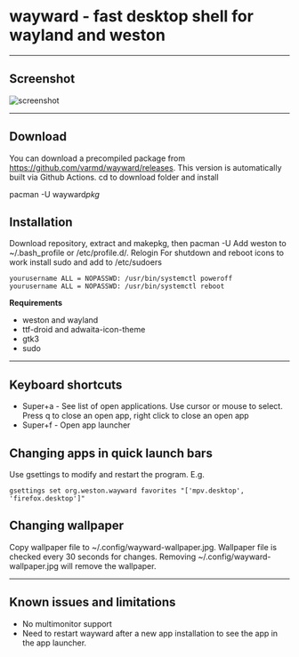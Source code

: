 # wayward - fast desktop shell for wayland and weston

----
## Screenshot

![screenshot](https://raw.githubusercontent.com/varmd/wayward/master/screenshot.png "Screenshot")

----
## Download

You can download a precompiled package from https://github.com/varmd/wayward/releases. This version is automatically built via Github Actions. cd to download folder and install

   pacman -U wayward*pkg*

## Installation

Download repository, extract and makepkg, then pacman -U
Add weston to ~/.bash_profile or /etc/profile.d/. Relogin
For shutdown and reboot icons to work install sudo and add to /etc/sudoers

    yourusername ALL = NOPASSWD: /usr/bin/systemctl poweroff
    yourusername ALL = NOPASSWD: /usr/bin/systemctl reboot

**Requirements**

* weston and wayland
* ttf-droid and adwaita-icon-theme
* gtk3
* sudo

----
## Keyboard shortcuts

* Super+a - See list of open applications. Use cursor or mouse to select. Press q
  to close an open app, right click to close an open app
* Super+f - Open app launcher

## Changing apps in quick launch bars

Use gsettings to modify and restart the program. E.g.

    gsettings set org.weston.wayward favorites "['mpv.desktop', 'firefox.desktop']"

## Changing wallpaper

Copy wallpaper file to ~/.config/wayward-wallpaper.jpg. Wallpaper file is checked every 30 seconds for changes. Removing ~/.config/wayward-wallpaper.jpg will remove the wallpaper.

----
## Known issues and limitations

* No multimonitor support
* Need to restart wayward after a new app installation to see the app in the app launcher.




